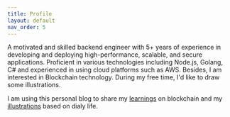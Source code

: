```yaml
---
title: Profile
layout: default
nav_order: 5
---
```


A motivated and skilled backend engineer with 5+ years of experience in developing and deploying high-performance, scalable, and secure applications. Proficient in various technologies including Node.js, Golang, C# and experienced in using cloud platforms such as AWS. Besides, I am interested in Blockchain technology. During my free time, I'd like to draw some illustrations.

I am using this personal blog to share my [learnings](./web3/)  on blockchain and my [illustrations](./illustrations/) based on dialy life.
